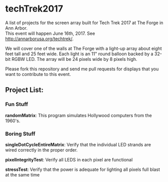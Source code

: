 # techTrek2017

A list of projects for the screen array built for Tech Trek 2017 at The Forge in Ann Arbor.  
This event will happen June 16th, 2017.  See http://annarborusa.org/techtrek/.

We will cover one of the walls at The Forge with a light-up array about eight feet tall and 25 feet wide.
Each light is an 11" round balloon backed by a 32-bit RGBW LED.  The array will be 24 pixels wide by 8 pixels high.

Please fork this repository and send me pull requests for displays that you want to contribute to this event.

## Project List:

### Fun Stuff

**randomMatrix**: This program simulates Hollywood computers from the 1960's.

### Boring Stuff

**singleDotCycleEntireMatrix**:  Verify that the individual LED strands are wired correctly in the proper order.

**pixelIntegrityTest**: Verify all LEDS in each pixel are functional

**stressTest**: Verify that the power is adequate for lighting all pixels full blast at the same time
